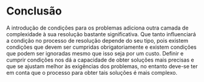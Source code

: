 # Conclusão

A introdução de condições para os problemas adiciona outra camada de complexidade à sua resolução bastante significativa. Que tanto influenciará a condição no processo de resolução depende do seu tipo, pois existem condições que devem ser cumpridas obrigatoriamente e existem condições que podem ser ignoradas mesmo que isso seja por um custo. Definir e cumprir condições nos dá a capacidade de obter soluções mais precisas e que se ajustam melhor às exigências dos problemas, no entanto deve-se ter em conta que o processo para obter tais soluções é mais complexo.